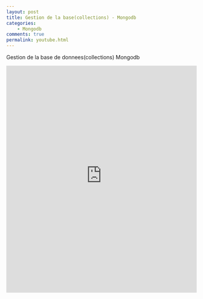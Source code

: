 ```yaml
---
layout: post
title: Gestion de la base(collections) - Mongodb
categories:
    - Mongodb
comments: true
permalink: youtube.html
---
```



Gestion de la base de donnees(collections) Mongodb

<iframe style="width: 100%; height: 600px;" src="https://www.youtube-nocookie.com/embed/D47ybA8DJ4Y?controls=0&amp;showinfo=0" frameborder="0" allowfullscreen></iframe>